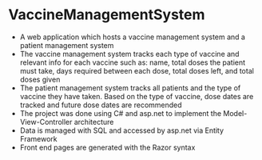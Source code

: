 # VaccineManagementSystem
* A web application which hosts a vaccine management system and a patient management system
* The vaccine management system tracks each type of vaccine and relevant info for each vaccine such as: name, total  doses the patient must take, days required between each dose, total doses left, and total doses given
* The patient management system tracks all patients and the type of vaccine they have taken. Based on the type of vaccine, dose dates are tracked and future dose dates are recommended
* The project was done using C# and asp.net to implement the Model-View-Controller architecture
* Data is managed with SQL and accessed by asp.net via Entity Framework
* Front end pages are generated with the Razor syntax
